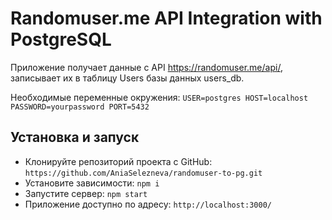 # Randomuser.me API Integration with PostgreSQL

Приложение получает данные c API https://randomuser.me/api/, 
записывает их в таблицу Users базы данных users_db.

Необходимые переменные окружения:
`USER=postgres
HOST=localhost
PASSWORD=yourpassword
PORT=5432`

## Установка и запуск

* Клонируйте репозиторий проекта с GitHub: `https://github.com/AniaSelezneva/randomuser-to-pg.git`
* Установите зависимости: `npm i`
* Запустите сервер: `npm start`
* Приложение доступно по адресу: `http://localhost:3000/`
